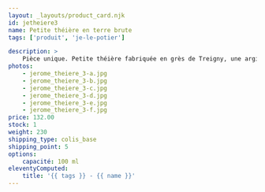 ```yaml
---
layout: _layouts/product_card.njk
id: jetheiere3
name: Petite théière en terre brute
tags: ['produit', 'je-le-potier']

description: >
    Pièce unique. Petite théière fabriquée en grès de Treigny, une argile naturelle assez tendre. Cette théière n'est pas émaillée et se patinera avec le temps. La verse est fluide et rapide.
photos:
    - jerome_theiere_3-a.jpg
    - jerome_theiere_3-b.jpg
    - jerome_theiere_3-c.jpg
    - jerome_theiere_3-d.jpg
    - jerome_theiere_3-e.jpg
    - jerome_theiere_3-f.jpg
price: 132.00
stock: 1
weight: 230
shipping_type: colis_base
shipping_point: 5
options:
    capacité: 100 ml
eleventyComputed:
    title: '{{ tags }} - {{ name }}'
---
```

